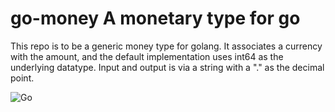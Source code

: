 # go-money A monetary type for go

This repo is to be a generic money type for golang.  It associates a currency with the amount, and the default implementation uses int64 as the underlying datatype.  Input and output is via a string with a "." as the decimal point.

![Go](https://github.com/314159/go-money/workflows/Go/badge.svg)
